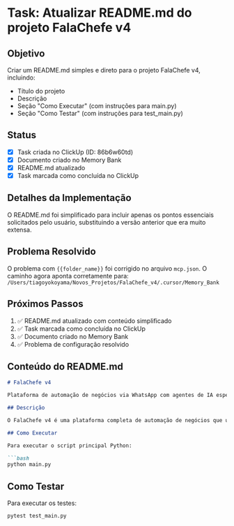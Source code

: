 # Task: Atualizar README.md do projeto FalaChefe v4

## Objetivo
Criar um README.md simples e direto para o projeto FalaChefe v4, incluindo:
- Título do projeto
- Descrição
- Seção "Como Executar" (com instruções para main.py)
- Seção "Como Testar" (com instruções para test_main.py)

## Status
- [x] Task criada no ClickUp (ID: 86b6w60td)
- [x] Documento criado no Memory Bank
- [x] README.md atualizado
- [x] Task marcada como concluída no ClickUp

## Detalhes da Implementação
O README.md foi simplificado para incluir apenas os pontos essenciais solicitados pelo usuário, substituindo a versão anterior que era muito extensa.

## Problema Resolvido
O problema com `{{folder_name}}` foi corrigido no arquivo `mcp.json`. O caminho agora aponta corretamente para:
`/Users/tiagoyokoyama/Novos_Projetos/FalaChefe_v4/.cursor/Memory_Bank`

## Próximos Passos
1. ✅ README.md atualizado com conteúdo simplificado
2. ✅ Task marcada como concluída no ClickUp
3. ✅ Documento criado no Memory Bank
4. ✅ Problema de configuração resolvido

## Conteúdo do README.md
```markdown
# FalaChefe v4

Plataforma de automação de negócios via WhatsApp com agentes de IA especializados.

## Descrição

O FalaChefe v4 é uma plataforma completa de automação de negócios que utiliza agentes de IA especializados para gerenciar conversas e operações via WhatsApp. A plataforma oferece recursos avançados de chat, gerenciamento de conversas paralelas, onboarding automatizado e integração com sistemas de pagamento.

## Como Executar

Para executar o script principal Python:

```bash
python main.py
```

## Como Testar

Para executar os testes:

```bash
pytest test_main.py
```
```